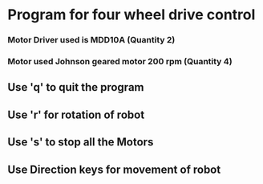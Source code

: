 # Program for four wheel drive control

### Motor Driver used is MDD10A (Quantity 2)

### Motor used Johnson geared motor 200 rpm (Quantity 4)

## Use 'q' to quit the program
## Use 'r' for rotation of robot
## Use 's' to stop all the Motors
## Use Direction keys for movement of robot

